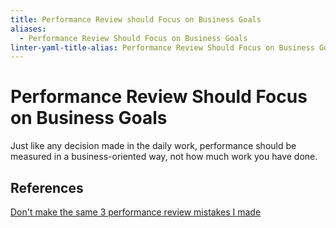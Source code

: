```yaml
---
title: Performance Review should Focus on Business Goals
aliases:
  - Performance Review Should Focus on Business Goals
linter-yaml-title-alias: Performance Review Should Focus on Business Goals
---
```


# Performance Review Should Focus on Business Goals

Just like any decision made in the daily work, performance should be measured in a business-oriented way, not how much work you have done.

## References

[Don't make the same 3 performance review mistakes I made](https://careercutler.substack.com/i/127435388/mistake-not-speaking-in-business-goals)
